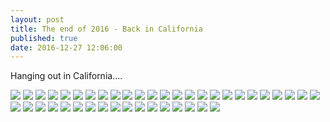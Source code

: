 ```yaml
---
layout: post
title: The end of 2016 - Back in California
published: true
date: 2016-12-27 12:06:00
---
```


Hanging out in California....

![](https://s26.postimg.org/6qkoxkpyh/DSCF16208.jpg)
![](https://s26.postimg.org/vxvkxtt2h/DSCF16216.jpg)
![](https://s26.postimg.org/y3pvsbwix/DSCF16232.jpg)
![](https://s26.postimg.org/z7a04ah61/DSCF16233.jpg)
![](https://s26.postimg.org/9prlkozft/DSCF16243.jpg)
![](https://s26.postimg.org/tyez6eyqx/DSCF16245.jpg)
![](https://s26.postimg.org/jcv3uesfd/DSCF16267.jpg)
![](https://s26.postimg.org/aj47db5gp/DSCF16287.jpg)
![](https://s26.postimg.org/tpheghlyh/DSCF16294.jpg)
![](https://s26.postimg.org/n0av0h0mh/DSCF16302.jpg)
![](https://s26.postimg.org/ye1zpf0ix/DSCF16306.jpg)
![](https://s26.postimg.org/lb6d65aax/DSCF16309.jpg)
![](https://s26.postimg.org/ow28pdeuh/DSCF16317.jpg)
![](https://s26.postimg.org/77ahxr33d/DSCF16335.jpg)
![](https://s26.postimg.org/i85n2rvc9/DSCF16358.jpg)
![](https://s26.postimg.org/hwo6q0ew9/DSCF16388.jpg)
![](https://s26.postimg.org/g655oixd5/DSCF16415.jpg)
![](https://s26.postimg.org/w5nt82tex/DSCF16419.jpg)
![](https://s26.postimg.org/i0i069kdl/DSCF16438.jpg)
![](https://s26.postimg.org/iraqc1mqx/DSCF16440.jpg)
![](https://s26.postimg.org/tsagut4dl/DSCF16461.jpg)
![](https://s26.postimg.org/mqcj8m0rt/DSCF16469.jpg)
![](https://s26.postimg.org/3zalyg67d/DSCF16499.jpg)
![](https://s26.postimg.org/52uqaequh/DSCF16519.jpg)
![](https://s26.postimg.org/gt8nrsjmx/DSCF16532.jpg)
![](https://s26.postimg.org/tlwrrpv8p/DSCF16540.jpg)
![](https://s26.postimg.org/yylm5uj55/DSCF16568.jpg)
![](https://s26.postimg.org/x82l4d1m1/DSCF16574.jpg)
![](https://s26.postimg.org/83bkqy25l/DSCF16576.jpg)
![](https://s26.postimg.org/ypo1fx6cp/DSCF16609.jpg)
![](https://s26.postimg.org/crw5zvgq1/DSCF16625.jpg)
![](https://s26.postimg.org/cgepn40a1/DSCF16632.jpg)
![](https://s26.postimg.org/em90hm3qh/DSCF16642.jpg)
![](https://s26.postimg.org/kogn83s6h/DSCF16661.jpg)
![](https://s26.postimg.org/r3fo4ryw9/DSCF16694.jpg)
![](https://s26.postimg.org/bj8ae8ort/DSCF16703.jpg)
![](https://s26.postimg.org/rk0vr7mnd/DSCF16766.jpg)
![](https://s26.postimg.org/baapobbzd/DSCF16778.jpg)
![](https://s26.postimg.org/a9agz6uzt/DSCF16782.jpg)
![](https://s26.postimg.org/kkrf5lc2x/DSCF16794.jpg)
![](https://s26.postimg.org/th279j2p5/DSCF16804.jpg)
![](https://s26.postimg.org/plyt6yjjd/DSCF16847.jpg)
